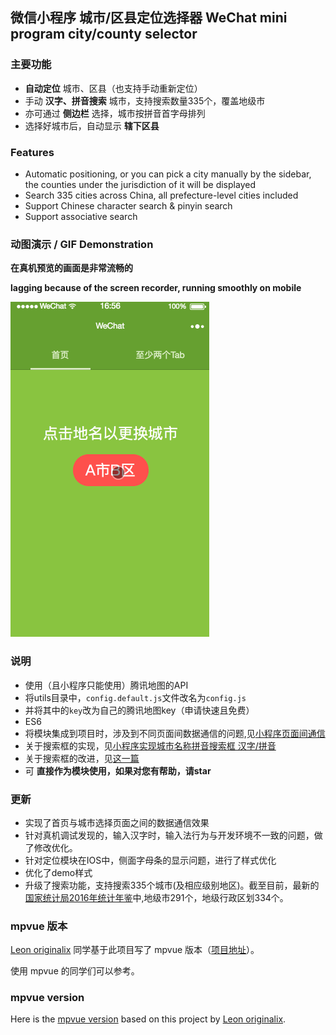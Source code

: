 ## 微信小程序 城市/区县定位选择器   WeChat mini program city/county selector

### 主要功能
* **自动定位** 城市、区县（也支持手动重新定位）
* 手动 **汉字、拼音搜索** 城市，支持搜索数量335个，覆盖地级市
* 亦可通过 **侧边栏** 选择，城市按拼音首字母排列
* 选择好城市后，自动显示 **辖下区县**
### Features
* Automatic positioning, or you can pick a city manually by the sidebar, the counties under the jurisdiction of it will be displayed
* Search 335 cities across China, all prefecture-level cities included
* Support Chinese character search & pinyin search
* Support associative search

### 动图演示 / GIF Demonstration
**在真机预览的画面是非常流畅的**

**lagging because of the screen recorder, running smoothly on mobile**

![image](./citySelectorDemo.gif)

### 说明
* 使用（且小程序只能使用）腾讯地图的API
* 将utils目录中，`config.default.js`文件改名为`config.js`
* 并将其中的`key`改为自己的腾讯地图key（申请快速且免费）
* ES6
* 将模块集成到项目时，涉及到不同页面间数据通信的问题,见[小程序页面间通信](http://blog.csdn.net/beijiyang999/article/details/73109815)
* 关于搜索框的实现，见[小程序实现城市名称拼音搜索框 汉字/拼音](http://blog.csdn.net/beijiyang999/article/details/73135682)
* 关于搜索框的改进，见[这一篇](http://blog.csdn.net/beijiyang999/article/details/77985416)
* 可 **直接作为模块使用，如果对您有帮助，请star**

### 更新
* 实现了首页与城市选择页面之间的数据通信效果
* 针对真机调试发现的，输入汉字时，输入法行为与开发环境不一致的问题，做了修改优化。
* 针对定位模块在IOS中，侧面字母条的显示问题，进行了样式优化
* 优化了demo样式
* 升级了搜索功能，支持搜索335个城市(及相应级别地区)。截至目前，最新的[国家统计局2016年统计年鉴](http://www.stats.gov.cn/tjsj/ndsj/2016/indexch.htm)中,地级市291个，地级行政区划334个。

### mpvue 版本
[Leon originalix](https://github.com/originalix) 同学基于此项目写了 mpvue 版本（[项目地址](https://github.com/originalix/citySelector)）。

使用 mpvue 的同学们可以参考。
### mpvue version
Here is the [mpvue version](https://github.com/originalix/citySelector) based on this project by [Leon originalix](https://github.com/originalix).
